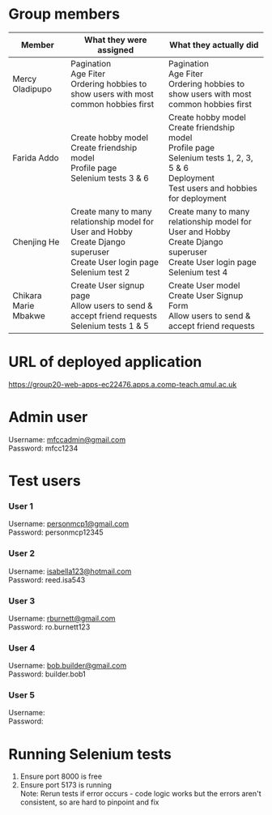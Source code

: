 # Group members

| Member      | What they were assigned                                                                                                                 | What they actually did                                                                                                                                               |
| ----------- | --------------------------------------------------------------------------------------------------------------------------------------- | -------------------------------------------------------------------------------------------------------------------------------------------------------------------- |
| Mercy Oladipupo | Pagination <br> Age Fiter <br> Ordering hobbies to show users with most common hobbies first | Pagination <br> Age Fiter <br> Ordering hobbies to show users with most common hobbies first                                                                                                                                                                    |
| Farida Addo | Create hobby model <br> Create friendship model <br> Profile page <br> Selenium tests 3 & 6                                             | Create hobby model <br> Create friendship model <br> Profile page <br> Selenium tests 1, 2, 3, 5 & 6 <br> Deployment <br> Test users and hobbies for deployment <br> |
| Chenjing He | Create many to many relationship model for User and Hobby <br> Create Django superuser <br> Create User login page <br> Selenium test 2 | Create many to many relationship model for User and Hobby <br> Create Django superuser <br> Create User login page <br> Selenium test 4                              |
| Chikara Marie Mbakwe | Create User signup page <br> Allow users to send & accept friend requests <br> Selenium tests 1 & 5 | Create User model <br> Create User Signup Form <br> Allow users to send & accept friend requests |

# URL of deployed application

https://group20-web-apps-ec22476.apps.a.comp-teach.qmul.ac.uk

# Admin user

Username: mfccadmin@gmail.com <br>
Password: mfcc1234

# Test users

### User 1

Username: personmcp1@gmail.com <br>
Password: personmcp12345

### User 2

Username: isabella123@hotmail.com <br>
Password: reed.isa543

### User 3

Username: rburnett@gmail.com<br>
Password: ro.burnett123

### User 4

Username: bob.builder@gmail.com<br>
Password: builder.bob1

### User 5

Username: <br>
Password:

# Running Selenium tests

1. Ensure port 8000 is free
2. Ensure port 5173 is running
   <br>Note: Rerun tests if error occurs - code logic works but the errors aren't consistent, so are hard to pinpoint and fix
